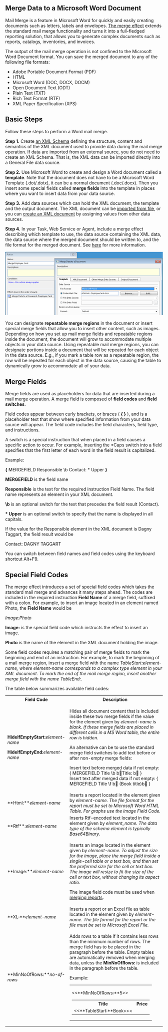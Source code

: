 ## Merge Data to a Microsoft Word Document

Mail Merge is a feature in Microsoft Word for quickly and easily creating documents such as letters, labels and envelopes. [The merge effect](../../defining-the-application-model/action-orchestration/actions/effects/merge-data-to-a-document.md "The Merge Data to a Document Effect") extends the standard mail merge functionality and turns it into a full-fledged reporting solution, that allows you to generate complex documents such as reports, catalogs, inventories, and invoices.

The output of the mail merge operation is not confined to the Microsoft Word Document format. You can save the merged document to any of the following file formats:

*   Adobe Portable Document Format (PDF)
*   HTML
*   Microsoft Word (DOC, DOCX, DOCM)
*   Open Document Text (ODT)
*   Plain Text (TXT)
*   Rich Text Format (RTF)
*   XML Paper Specification (XPS)


## Basic Steps

Follow these steps to perform a Word mail merge.

**Step 1.** Create [an XML Schema](../../defining-the-application-model/schemas.md "Schemas") defining the structure, content and semantics of the XML document used to provide data during the mail merge operation. If data are imported from an external source, you do not need to create an XML Schema. That is, the XML data can be imported directly into a General File data source.

**Step 2.** Use Microsoft Word to create and design a Word document called a **template**. Note that the document does not have to be a Microsoft Word Template (.dot/.dotx), it can be a normal document (.doc/.docx). Then you insert some special fields called **merge fields** into the template in places where you want to insert data from your data source.

**Step 3.** Add data sources which can hold the XML document, the template and the output document. The XML document can be [imported from file](../../defining-the-application-model/action-orchestration/actions/effects/import-data.md "Import Data from a File"), or you can [create an XML document](../../defining-the-application-model/action-orchestration/actions/effects/create-objects-and-modify-objects.md "Create Objects and Modify Objects") by assigning values from other data sources.

**Step 4.** In your Task, Web Service or Agent, include a merge effect describing which template to use, the data source containing the XML data, the data source where the merged document should be written to, and the file format for the merged document. See [here](../../defining-the-application-model/action-orchestration/actions/effects/merge-data-to-a-document.md "The Merge Data to a Document Effect") for more information.

![ID8576D7381F744C84.ID27367095B2794760.png](media/ID8576D7381F744C84.ID27367095B2794760.png)

You can designate **repeatable merge regions** in the document or insert special merge fields that allow you to insert other content, such as images. Depending on how you set up mail merge fields and repeatable regions inside the document, the document will grow to accommodate multiple objects in your data source. Using repeatable mail merge regions, you can designate portions inside a document that will be repeated for each object in the data source. E.g., if you mark a table row as a repeatable region, the row will be repeated for each object in the data source, causing the table to dynamically grow to accommodate all of your data.



## Merge Fields

Merge fields are used as placeholders for data that are inserted during a mail merge operation. A merge field is composed of **field codes** and **field switches**.

Field codes appear between curly brackets, or braces ( **{ }** ), and is a placeholder text that show where specified information from your data source will appear. The field code includes the field characters, field type, and instructions.

A switch is a special instruction that when placed in a field causes a specific action to occur. For example, inserting the \*Caps switch into a field specifies that the first letter of each word in the field result is capitalized.

Example:

**{** MERGEFIELD Responsible \b Contact: \* Upper **}**

**MERGEFIELD** <span style="FONT-WEIGHT: normal">is the field name

****Responsible**** is the text for the required instruction Field Name. The field name represents an element in your XML document.

**\b** is an optional switch for the text that precedes the field result (Contact).

**\* Upper** is an optional switch to specify that the name is displayed in all capitals.

If the value for the Responsible element in the XML document is Dagny Taggart, the field result would be

Contact: DAGNY TAGGART

You can switch between field names and field codes using the keyboard shortcut Alt+F9.



## Special Field Codes

The merge effect introduces a set of special field codes which takes the standard mail merge and advances it many steps ahead. The codes are included in the required instruction **Field Name** of a merge field, suffixed with a colon. For example, to insert an image located in an element named Photo, the **Field Name** would be

<span style="FONT-STYLE: italic">Image:Photo

**Image:** is the special field code which instructs the effect to insert an image.

**Photo** is the name of the element in the XML document holding the image.

Some field codes requires a matching pair of merge fields to mark the beginning and end of an instruction. For example, to mark the beginning of a mail merge region, insert a merge field with the name <span style="FONT-STYLE: italic">TableStart:element-name, where <span style="FONT-STYLE: italic">element-name corresponds to a complex type element in your XML document. To mark the end of the mail merge region, insert another merge field with the name <span style="FONT-STYLE: italic">TableEnd:<element-name>.

The table below summarizes available field codes:

<table style="WIDTH: 100%">

<tbody>

<tr>

<th>Field Code</th>

<th>Description</th>

</tr>

<tr>

<td>

**HideIfEmptyStart:**<span style="FONT-STYLE: italic">element-name

**HideIfEmptyEnd:**<span style="FONT-STYLE: italic">element-name

</td>

<td>

Hides all document content that is included inside these two merge fields if the value for the element given by <span style="FONT-STYLE: italic">element-name is blank. If these merge fields are placed in different cells in a MS Word table, the entire row is hidden.

An alternative can be to use the standard merge field switches to add text before or after non-empty merge fields:

Insert text before merged data if not empty: { MERGEFIELD Title \b b Title: b  }  
Insert text after merged data if not empty: { MERGEFIELD Title \f b  (Book title)b  }

</td>

</tr>

<tr>

<td>**Html:**<span style="FONT-STYLE: italic">element-name</td>

<td>Inserts a report located in the element given by <span style="FONT-STYLE: italic">element-name. The file format for the report must be set to Microsoft Word HTML Table. For graphs use the image Field Code.</td>

</tr>

<tr>

<td>**Rtf**:<span style="FONT-STYLE: italic">element-name</td>

<td>Inserts Rtf-encoded text located in the element given by <span style="FONT-STYLE: italic">element_name. The data type of the schema element is typically <span style="FONT-STYLE: italic">Base64Binary.</td>

</tr>

<tr>

<td>**Image:**<span style="FONT-STYLE: italic">element-name</td>

<td>

Inserts an image located in the element given by <span style="FONT-STYLE: italic">element-name. To adjust the size for the image, place the merge field inside a single-cell table or a text box, and then set the preferred size for the cell or text box. The image will resize to fit the size of the cell or text box, without changing its aspect ratio.

The image field code must be used when [merging reports](merge-data-to-a-microsoft-word-document.md).

</td>

</tr>

<tr>

<td>**XL:**<span style="FONT-STYLE: italic">element-name</td>

<td>Inserts a report or an Excel file as table located in the element given by <span style="FONT-STYLE: italic">element-name. The file format for the report or the file must be set to Microsoft Excel File.</td>

</tr>

<tr>

<td>**MinNoOfRows:**<span style="FONT-STYLE: italic">no-of-rows</td>

<td>

Adds rows to a table if it contains less rows than the minimum number of rows. The merge field has to be placed in the paragraph before the table. Empty tables are automatically removed when merging data, unless the **MinNoOfRows:** is included in the paragraph before the table.

Example:

<table style="WIDTH: 100%">

<tbody>

<tr>

<td>

<<**MinNoOfRows:**5>>

<table style="WIDTH: 100%">

<tbody>

<tr>

<th>Title</th>

<th>Price</th>

</tr>

<tr>

<td><<**TableStart:**Book>><<Title>></td>

<td><<Price>><<**TableEnd:**Book>></td>

</tr>

</tbody>

</table>

</td>

</tr>

</tbody>

</table>

</td>

</tr>

<tr>

<td>

**NoBreakStart:**<span style="FONT-WEIGHT: normal">[(<span style="FONT-WEIGHT: normal; FONT-STYLE: italic">delimiter-string<span style="FONT-WEIGHT: normal">)]

**NoBreakEnd:**<span style="FONT-WEIGHT: normal">[(<span style="FONT-WEIGHT: normal; FONT-STYLE: italic">end-string<span style="FONT-WEIGHT: normal">)]

</td>

<td>

Keeps a repeating region in the same paragraph. The optional <span style="FONT-STYLE: italic">delimiter-string is inserted between the regions, and the optional <span style="FONT-STYLE: italic">end-stringis added at the end of the list

Example:

<table style="WIDTH: 100%">

<tbody>

<tr>

<td>

<<**NoBreakStart:(, )**>>

Books:

<<**TableStart:**Book>><<Title>><<**TableEnd:**Book>>

<<**NoBreakEnd:(.)**>>

</td>

</tr>

</tbody>

</table>

Output:

<table style="WIDTH: 100%">

<tbody>

<tr>

<td>

Books: Title-1, Title-2, Title-3.

</td>

</tr>

</tbody>

</table>

Note that if the text <span style="FONT-STYLE: italic">Books: is placed in the same paragraph as <span style="FONT-STYLE: italic"><<TableStart:Book>>, it is repeated once for each book, such as:

<table style="WIDTH: 100%">

<tbody>

<tr>

<td>

Books: Title-1

Books: Title-2

Books: Title-3

</td>

</tr>

</tbody>

</table>

These field codes should not be located in the same paragraph as **TableSt****art:** or **T****ableEnd:**.

</td>

</tr>

<tr>

<td>**PageBreakBefore:**</td>

<td>

Inserts a page break if necessary, i.e. if not already on new page, which is often the case for the first page. Used when a page break needs to be inserted between repeated regions. Inserting a regular page break will cause the mail merge to fail.

Example:

<table style="WIDTH: 100%">

<tbody>

<tr>

<td>

<<**TableStart:**Book>><<**PageBreakBefore:**>><<Title>><<**TableEnd:**Book>>

</td>

</tr>

</tbody>

</table>

This ensures that the Title always starts on a new page.

</td>

</tr>

<tr>

<td>

**ShowIfEmptyStart:**<span style="FONT-STYLE: italic">element-name

**ShowifEmptyEnd:**<span style="FONT-STYLE: italic">element-name

</td>

<td>Shows all document content that is included inside these two merge fields if the value for the element given by <span style="FONT-STYLE: italic">element-name is blank.</td>

</tr>

<tr>

<td>

**TableStart:**<span style="FONT-STYLE: italic">element-name

**TableEnd:**<span style="FONT-STYLE: italic">element-name

</td>

<td>

Repeats all document content that is included inside these two merge fields for every occurrence of the complex type element given by <span style="FONT-STYLE: italic">element-name.

Example 1:

<table style="WIDTH: 100%">

<tbody>

<tr>

<td>

<<**TableStart:**Book>><<Title>><<**TableEnd:**Book>>

</td>

</tr>

</tbody>

</table>

Output:

<table style="WIDTH: 100%">

<tbody>

<tr>

<td>

Title 1

Titel 2

Title 3

</td>

</tr>

</tbody>

</table>

Example 2:

<table style="WIDTH: 100%">

<tbody>

<tr>

<td>

<table style="WIDTH: 100%">

<tbody>

<tr>

<th>Title</th>

<th>Price</th>

</tr>

<tr>

<td><<**TableStart:**Book>><<Title>></td>

<td><<Price>><<**TableEnd:**Book>></td>

</tr>

</tbody>

</table>

</td>

</tr>

</tbody>

</table>

Output:

<table style="WIDTH: 100%">

<tbody>

<tr>

<td>

<table style="WIDTH: 100%">

<tbody>

<tr>

<th>

Title

</th>

<th>Price</th>

</tr>

<tr>

<td>Title 1</td>

<td>9.99</td>

</tr>

<tr>

<td>Title 2</td>

<td>8.99</td>

</tr>

<tr>

<td>Title 3</td>

<td>7.99</td>

</tr>

</tbody>

</table>

</td>

</tr>

</tbody>

</table>

Note that an empty single paragraph at the beginning of a repeating region is automatically removed to avoid unwanted blank lines. To keep an empty paragraph, insert a space (or any other character) in the paragraph.

</td>

</tr>

<tr>

<td>**URL:**<span style="FONT-STYLE: italic">element-name</td>

<td>Inserts an URL located in the field given by <span style="FONT-STYLE: italic">element-name.</td>

</tr>

</tbody>

</table>



## Merge Field Formatting

If you want to format merged data, you need to format merge fields in the document as appropriate.

**Change Text Formatting** *   In the template, select the field that contains the information you want to format, including the surrounding merge field characters ( << >>).
*   On the **Format** menu, click a command, such as **Font** or **Paragraph**, and select the desired options. 

*   In the template, select the field that contains the information you want to format, including the surrounding merge field characters ( << >>).
*   On the **Format** menu, click a command, such as **Font** or **Paragraph**, and select the desired options.

**Using Field Switches to Specify Formatting**

Microsoft Word supports switches that control how numbers and dates are formatted. In Microsoft Word, press Alt+F9 to display fields codes in the template, and then add switches to the merge fields.

Examples:

*   To display the number "34987.89" as "b,34,987.89", add the numeric picture switch **\# "b,#,###.00"**.
*   To display the number "0945" as "9:45 PM", add the date/time picture switch **\@ "h:mm am/pm"**.

You can control the number and date format used during the mail merge operation. That is, if you add a numeric picture switch including space as the digit grouping symbol and comma as the decimal separator, you should ensure that numeric data are interpreted according to the switch. To do this, in the **Number and Date Format** box in the effect setup, select which language settings to use.

Note that the format settings are based on the default settings for the selected language, and is independent of the settings specified in the Windows locale (the set of user preference information related to the user's language, environment and/or cultural conventions).

To ensure that the merged information has the same font and point size you apply to the merge field, add the **\* MERGEFORMAT** switch. See the article [http://office.microsoft.com/en-us/word-help/CH006104723.aspx](http://office.microsoft.com/en-us/word-help/CH006104723.aspx) to obtain more details about field switches.



## Preparing your Template

In order to prepare your template to perform a simple mail merge, you need to specify a mail merge region for all merge fields within the template. The mail merge region is required even if the data source contains only one object. The name of the region corresponds to the name of a top-level element in the XML document representing a complex type. Between these marking fields, place merge fields that corresponds to simple type elements in the XML document located below the complex type element.

To mark the beginning of a mail merge region, insert a merge field with the name <span style="FONT-STYLE: italic">TableStart:element-name. To mark the end of the mail merge region, insert another merge field with the name <span style="FONT-STYLE: italic">TableEnd:<element-name>.

To insert merge fields, do the following:

1.  On the **Insert** tab, click **Quick Parts**, and then click **Field**.
2.  Select MergeField in **Categories** list, and enter the field name

![ID020EF33C34E24EFF.IDC29589A3B5A34FB8.png](media/ID020EF33C34E24EFF.IDC29589A3B5A34FB8.png)

In the example below, data are merged for a single order:

<table style="WIDTH: 100%">

<tbody>

<tr>

<td>

<<**TableStart:**Order>>

**<<Order Name>>**

Customer: <<Customer>>

Date: <<Date>>

Total Amount: <<Total Amount>>

<<**TableEnd:**Order>>

</td>

</tr>

</tbody>

</table>

and the output would look like this:

<table style="WIDTH: 100%">

<tbody>

<tr>

<td>

**Order #1**

Customer: Taggart Transcontinental

Date: 12\. February 2010

Total Amount: b,4,500.00

</td>

</tr>

</tbody>

</table>

If the XML document contains more than one occurrence of the element, all document content that is included inside the mail merge region is automatically repeated for every element in the XML document.

If the XML document in the example above contained multiple orders, the output would look like this:

<table style="WIDTH: 100%">

<tbody>

<tr>

<td>

**Order #1**

Customer: Taggart Transcontinental

Date: 12\. February 2010

Total Amount: b,4,500.00

**Order #2**

Customer: Rearden Metal

Date: 15\. February 2010

Total Amount: b,6,300.00

</td>

</tr>

</tbody>

</table>

To list the orders in a Word table, you would place a <span style="FONT-STYLE: italic">TableStart and <span style="FONT-STYLE: italic">TableEnd inside the same row of the table:

<table style="WIDTH: 100%">

<tbody>

<tr>

<td>

<table style="WIDTH: 100%">

<tbody>

<tr>

<th>Order</th>

<th>Customer</th>

<th>Date</th>

<th>Total Amount</th>

</tr>

<tr>

<td><<**TableStart:**Order>><<Order Name>></td>

<td><<Customer>></td>

<td><<Date>></td>

<td>

<<Total Amount>><<**TableEnd:**Order>>

</td>

</tr>

</tbody>

</table>

</td>

</tr>

</tbody>

</table>

Output:

<table style="WIDTH: 100%">

<tbody>

<tr>

<td>

<table style="WIDTH: 100%">

<tbody>

<tr>

<th>Order</th>

<th>Customer</th>

<th>Date</th>

<th>Total Amount</th>

</tr>

<tr>

<td>Order #1</td>

<td>Taggart Transcontinental</td>

<td>12\. February 2010</td>

<td>

b,4,500.00

</td>

</tr>

<tr>

<td>Order #2</td>

<td>Rearden Metal</td>

<td>15\. February 2010</td>

<td>b,6,300.00</td>

</tr>

</tbody>

</table>

</td>

</tr>

</tbody>

</table>

When marking a region, follow these rules:

*   <span style="FONT-STYLE: italic">TableStart and <span style="FONT-STYLE: italic">TableEnd fields must be inside the same section in the document.
*   If used inside a table, <span style="FONT-STYLE: italic">TableStart and <span style="FONT-STYLE: italic">TableEnd must be inside the same row in the table.
*   Mail merge regions can be nested inside each other.
*   Mail merge regions should be well formed, that is, there is always a matching <span style="FONT-STYLE: italic">TableStart and <span style="FONT-STYLE: italic">TableEnd with the same element name.

**Nested Mail Merge Regions**

Most data in relation databases are hierarchical, such as an invoice or order containing multiple items. The merge effect allows nesting mail merge regions inside each other in a document to reflect the way the data is nested.

Nested mail merge regions are at least two regions in which one is defined entirely inside the other. In a document it looks like this:

<table style="WIDTH: 100%">

<tbody>

<tr>

<td>

<<**TableStart:**Order>>

<<**TableStart:**Item>>

<<**TableEnd:** Item>>

<<**TableEnd:**Order>>

</td>

</tr>

</tbody>

</table>

or

<table style="WIDTH: 100%">

<tbody>

<tr>

<td>

{ MERGEFIELD **TableStart:**Order }

{ MERGEFIELD **TableStart:**Item }

{ MERGEFIELD **TableEnd:** Item }

{ MERGEFIELD **TableEnd:**Order }

</td>

</tr>

</tbody>

</table>

Just as in standard mail merge, each region contains data from one complex element in your XML document. What's different in nested mail merge is that the **Order** region has the **Item** region nested inside it. This makes the **Order** region the parent, and the **Item** region the child. When data are merged, the regions act just like a parent-child relationship, where data for each **Order** are linked to one or more **Item** elements.

![ID020EF33C34E24EFF.ID06BAF14100AA4202.jpg](media/ID020EF33C34E24EFF.ID06BAF14100AA4202.jpg)

Even if the data is hierarchical, it is possible to list the child items directly by omitting mergefields for the parent. In a document it looks like this:

<table style="WIDTH: 100%">

<tbody>

<tr>

<td>

<<**TableStart:**Item>>

<<**TableEnd:** Item>>

</td>

</tr>

</tbody>

</table>

or

<table style="WIDTH: 100%">

<tbody>

<tr>

<td>

{ MERGEFIELD **TableStart:**Item }

{ MERGEFIELD **TableEnd:** Item }

</td>

</tr>

</tbody>

</table>

**Repeating Data Horizontally in a Table**

To repeat data horizontally in a table with a defined number of columns use the following construction:

<table style="WIDTH: 100%">

<tbody>

<tr>

<td>

<table style="WIDTH: 100%">

<tbody>

<tr>

<th>

Items

</th>

<th></th>

<th></th>

</tr>

<tr>

<td>

<<**TableStart:**Item>>

<<Item>>

</td>

<td>{NEXT}<<Item>></td>

<td>{NEXT}<<Item>><<**TableEnd****:**Item>></td>

</tr>

</tbody>

</table>

</td>

</tr>

</tbody>

</table>

The output would then lok like this

<table style="WIDTH: 100%">

<tbody>

<tr>

<td>

<table style="WIDTH: 100%">

<tbody>

<tr>

<th>

Items

</th>

<th></th>

<th></th>

</tr>

<tr>

<td>

Hawaiian Pizza

</td>

<td>Fries</td>

<td>Chicken Wings</td>

</tr>

<tr>

<td>BBQ Pizza</td>

<td>1.5L Coke</td>

<td></td>

</tr>

</tbody>

</table>

</td>

</tr>

</tbody>

</table>

The {NEXT} field, which is a not a merge field but just a regular field, can be inserted by pressing CTRL+F9\. Toggle field codes by pressing SHIFT+F9 to view the field codes.

**Repeating Data Horizontally without a Table**

Simple horizontally repeated lists can easily be merged, as described for the field codes **NoBreakStart:** and **NoBreakEnd:**. However, for more complex data, and for images, a more advanced construction is probably better. Such as this:

<table style="WIDTH: 100%">

<tbody>

<tr>

<td>

<<**NoBreakStart:**>>

<<**TableStart:**Product>>

<table style="WIDTH: 100%">

<tbody>

<tr>

<td>

<span style="FONT-STYLE: italic">Text Box with wrapping in line with text

<table style="WIDTH: 100%">

<tbody>

<tr>

<td>

<span style="FONT-STYLE: italic">Table with two rows

<<**Image:**ProductImage>>

</td>

</tr>

<tr>

<td><<ProductName>></td>

</tr>

</tbody>

</table>

</td>

</tr>

</tbody>

</table>

<<**TableEnd:**Product>>

<<**NoBreakEnd:**>>

</td>

</tr>

</tbody>

</table>

Apply the neccessary formatting to the text box and table borders to achieve the desired result. By setting the width and height for the image cell the image size will be restricted, and a smart setting will allow for all images to be the same width or the same height.



## Merging Reports

Reports may be included in your mail merge, like the **Sales** and **Sales Trend** <span style="FONT-WEIGHT: normal">report included in the **Employee Card** <span style="FONT-WEIGHT: normal">shown <span style="FONT-WEIGHT: normal"> below.

![ID643B6A11D8B843D1.ID01E50B25E0444783.png](media/ID643B6A11D8B843D1.ID01E50B25E0444783.png)

To include reports in your mail merge, click the **Other Merge Data Sources** tab, and then click the **Add** button.

![ID643B6A11D8B843D1.IDF8775076C23846C9.png](media/ID643B6A11D8B843D1.IDF8775076C23846C9.png)

You must specify a **Field Name** for each report. Insert merge fields in your template and use the **Field Name** to refer to your report, using the [special field codes](merge-data-to-a-microsoft-word-document.md)<span style="FONT-WEIGHT: normal">.

Note that the **Field Name** does <span style="FONT-STYLE: italic">not need to be defined as an element in your XML schema. This means that the XML schemas used for merging can be restricted to business data, while reports and filtering of these are maintained as part of the merge operation set up. Click the **Reserved Field Names** button to see which field names are used in the schema and therefore cannot be used as a report field name.

To set the data filters, select a report and click the **Modify** button. In the **Merge Field** dialog box, select a data source and click the **Modify** button to specify the filter.

![ID643B6A11D8B843D1.IDB929D15F94FF45C3.png](media/ID643B6A11D8B843D1.IDB929D15F94FF45C3.png)

In the **Merge Field** dialog box you may also change the **Field Name** and select the **File Format**<span style="FONT-WEIGHT: normal">.

Select the **Discard empty output** check box if the report should not be merged into the document unless it contains any data. E.g. to avoid merging an empty bar chart into the document. You may combine this with the special field codes **HideIfEmptyStart**, **HideIfEmptyEnd**, **ShowIfEmptyStart**, and **ShowIfEmptyEnd** to control the content of your document in more detail.

**Note!** Changes to which reports are included and their data filters, do not require a deployment of the directory, since selected end users may modify this set up.

**Hide Filter Area in merged reports**

1.  <span style="FONT-WEIGHT: normal">On **File** <span style="FONT-WEIGHT: normal">menu in your report, click **Page Setup**<span style="FONT-WEIGHT: normal">, and then click **Content** <span style="FONT-WEIGHT: normal">tab.
2.  In the **Filter Area** list, select **Not Visible**.

![ID643B6A11D8B843D1.ID6F16B9CAA79242D4.png](media/ID643B6A11D8B843D1.ID6F16B9CAA79242D4.png)

**Modify access for selected end users**

You may allow selected end users to modify which reports are included in the mail merge and how these reports are filtered. To grant an end user such access, the following requirements must be fulfilled:

*   The user must have **Modify** permissions to your merge task. See [Security and Privacy](../../defining-the-application-model/security.md) for more information.
*   In your task setup, on the **General** tab, select the **Enable Modify by Users without Version Deployment** check box.

The end user may modify the task from the Actions Pane, or from the Directory. See [Modify Merging of Reports](../../../users/running-actions/modify-merging-of-reports.md) for more information.



## Merging Microsoft Excel files

Microsoft Excel files may be included as tables in your mail merge. You have to define Excel file as an element in the XML schema. The element has to be of the type base64Binary. When provide data to the XML file from a General File by using Create/Modify Objects, you have to use the field Data.

![ID525D0C4335274637.ID4824408E7BB34D49.png](media/ID525D0C4335274637.ID4824408E7BB34D49.png)

Alternatively you can add files directly in the task **Merge Data to a Document**.

1.  Select **Other Merge Data Sources** tab.
2.  On the **Add** button, click ![ID525D0C4335274637.ID9A589FF90B884EAB.png](media/ID525D0C4335274637.ID9A589FF90B884EAB.png) , and then click **Microsoft Excel File**.
3.  Select a **Data Source** <span style="FONT-WEIGHT: normal">which you have imported your data in Microsoft Excel file to, and type the name of the field in **Field Name**.

![ID525D0C4335274637.ID4C33B5BDF71C4AA3.png](media/ID525D0C4335274637.ID4C33B5BDF71C4AA3.png)

You must specify a <span style="FONT-WEIGHT: normal">Field Name for each file. Insert merge fields in your template and use the **Field Name** to refer to your file, using the [special field codes](merge-data-to-a-microsoft-word-document.md "Special Field Codes") **XL**.

Example:  
{MERGEFIELD XL:SalesvsQuotaFile \*MERGEFORMAT}

